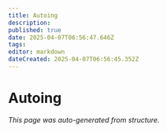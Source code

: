 ```yaml
---
title: Autoing
description: 
published: true
date: 2025-04-07T06:56:47.646Z
tags: 
editor: markdown
dateCreated: 2025-04-07T06:56:45.352Z
---
```


# Autoing

*This page was auto-generated from structure.*